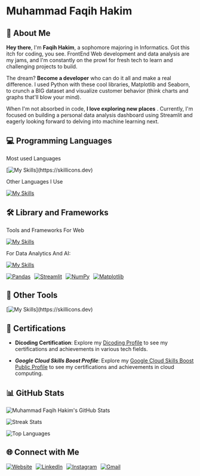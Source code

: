 # Muhammad Faqih Hakim


## 🌟 About Me

**Hey there**, I'm **Faqih Hakim**, a sophomore majoring in Informatics. Got this itch for coding, you see. FrontEnd Web development and data analysis are my jams, and I'm constantly on the prowl for fresh tech to learn and challenging projects to build.

The dream? **Become a developer** who can do it all and make a real difference. I used Python with these cool libraries, Matplotlib and Seaborn, to crunch a BIG dataset and visualize customer behavior (think charts and graphs that'll blow your mind).

When I'm not absorbed in code, **I love exploring new places** . Currently, I'm focused on building a personal data analysis dashboard using Streamlit and eagerly looking forward to delving into machine learning next.

## 💻 Programming Languages

Most used Languages

[![My Skills](https://skillicons.dev/icons?i=py,r,js,ts,go,)](https://skillicons.dev)

Other Languages I Use

[![My Skills](https://skillicons.dev/icons?i=java,cpp,c)](https://skillicons.dev)


## 🛠️ Library and Frameworks

Tools and Frameworks For Web

[![My Skills](https://skillicons.dev/icons?i=html,css,tailwind,react,bootstrap,nextjs,npm,nodejs)](https://skillicons.dev)

For Data Analytics And AI:

[![My Skills](https://skillicons.dev/icons?i=sklearn,tensorflow,pandas,streamlit,numpy,matplotlib)](https://skillicons.dev)

<div style="display: flex; flex-direction: row;">
    <a href="https://skillicons.dev" style="margin-right: 10px;">
        <img src="https://img.shields.io/badge/Pandas-150458?style=flat-square&logo=pandas&logoColor=white" alt="Pandas">
    </a>
    <a href="https://skillicons.dev" style="margin-right: 10px;">
        <img src="https://img.shields.io/badge/Streamlit-FF4B4B?style=flat-square&logo=streamlit&logoColor=white" alt="Streamlit">
    </a>
    <a href="https://skillicons.dev" style="margin-right: 10px;">
        <img src="https://img.shields.io/badge/NumPy-013243?style=flat-square&logo=numpy&logoColor=white" alt="NumPy">
    </a>
    <a href="https://skillicons.dev">
        <img src="https://img.shields.io/badge/Matplotlib-3776AB?style=flat-square&logo=matplotlib&logoColor=white" alt="Matplotlib">
    </a>
</div>

## 🔧 Other Tools

[![My Skills](https://skillicons.dev/icons?i=git,postman,docker,aws,gcp,figma,)](https://skillicons.dev)

## 📜 Certifications

- **Dicoding Certification**: Explore my [Dicoding Profile](https://www.dicoding.com/users/faqihhakim) to see my certifications and achievements in various tech fields.

- ***Google Cloud Skills Boost Profile***: Explore my [Google Cloud Skills Boost Public Profile](https://www.cloudskillsboost.google/public_profiles/b79023b6-fbcf-4e48-92d3-01dea1ae20ec) to see my certifications and achievements in cloud computing.

## 📊 GitHub Stats

![Muhammad Faqih Hakim's GitHub Stats](https://github-readme-stats.vercel.app/api?username=Fqih&show_icons=true&theme=radical)

![Streak Stats](https://github-readme-streak-stats.herokuapp.com/?user=Fqih&theme=radical)

![Top Languages](https://github-readme-stats.vercel.app/api/top-langs/?username=Fqih&layout=compact&theme=radical)

## 🌐 Connect with Me

<div style="display: flex; flex-direction: row;">
    <a href="https://www.faqihhakim.com/" style="margin-right: 10px;">
        <img src="https://img.shields.io/badge/-Website-blue?style=flat-square&logo=google-chrome&logoColor=white" alt="Website">
    </a>
    <a href="https://www.linkedin.com/in/faqih-hakim/" style="margin-right: 10px;">
        <img src="https://img.shields.io/badge/-LinkedIn-blue?style=flat-square&logo=linkedin&logoColor=white" alt="LinkedIn">
    </a>
    <a href="https://www.instagram.com/fqihhkim21_/?hl=id" style="margin-right: 10px;">
        <img src="https://img.shields.io/badge/-Instagram-purple?style=flat-square&logo=instagram&logoColor=white" alt="Instagram">
    </a>
    <a href="https://www.linkedin.com/in/faqih-hakim/">
        <img src="https://img.shields.io/badge/-Gmail-red?style=flat-square&logo=gmail&logoColor=white" alt="Gmail">
    </a>
</div>
